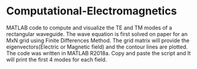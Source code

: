 # Computational-Electromagnetics
MATLAB code to compute and visualize the TE and TM modes of a rectangular waveguide. 
The wave equation is first solved on paper for an MxN grid using Finite Differences Method. 
The grid matrix will provide the eigenvectors(Electric or Magnetic field) and the contour lines are plotted. 
The code was written in MATLAB R2018a. Copy and paste the script and It will print the first 4 modes for each field.

